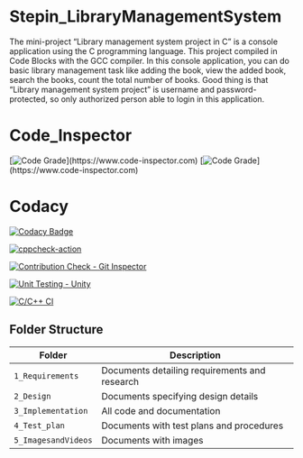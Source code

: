 # Stepin_LibraryManagementSystem
The mini-project “Library management system project in C” is a console application using the C programming language. This project compiled in Code Blocks with the GCC compiler. In this console application, you can do basic library management task like adding the book, view the added book, search the books, count the total number of books. Good thing is that “Library management system project” is username and password-protected, so only authorized person able to login in this application.

# Code_Inspector
[![Code Grade](https://www.code-inspector.com/project/27453/score/svg?branch=main&kill_cache=1")](https://www.code-inspector.com)
[![Code Grade](https://www.code-inspector.com/project/27453/status/svg?branch=main&kill_cache=1")](https://www.code-inspector.com)

# Codacy
[![Codacy Badge](https://app.codacy.com/project/badge/Grade/20dd587e99b34badb04a17a2c6360c3d)](https://www.codacy.com/gh/Sushma-B-Hosamani/Stepin_LibraryManagementSystem/dashboard?utm_source=github.com&amp;utm_medium=referral&amp;utm_content=Sushma-B-Hosamani/Stepin_LibraryManagementSystem&amp;utm_campaign=Badge_Grade)

[![cppcheck-action](https://github.com/Sushma-B-Hosamani/Stepin_LibraryManagementSystem/actions/workflows/cppcheck.yml/badge.svg)](https://github.com/Sushma-B-Hosamani/Stepin_LibraryManagementSystem/actions/workflows/cppcheck.yml)

[![Contribution Check - Git Inspector](https://github.com/Sushma-B-Hosamani/Stepin_LibraryManagementSystem/actions/workflows/gitinspector.yml/badge.svg)](https://github.com/Sushma-B-Hosamani/Stepin_LibraryManagementSystem/actions/workflows/gitinspector.yml)

[![Unit Testing - Unity](https://github.com/Sushma-B-Hosamani/Stepin_LibraryManagementSystem/actions/workflows/unity.yml/badge.svg)](https://github.com/Sushma-B-Hosamani/Stepin_LibraryManagementSystem/actions/workflows/unity.yml)

[![C/C++ CI](https://github.com/Sushma-B-Hosamani/Stepin_LibraryManagementSystem/actions/workflows/c-build.yml/badge.svg)](https://github.com/Sushma-B-Hosamani/Stepin_LibraryManagementSystem/actions/workflows/c-build.yml)

## Folder Structure
|Folder             | Description |
|-------------------| -----------------------------------------|
| `1_Requirements`   | Documents detailing requirements and research|
| `2_Design`         | Documents specifying design details|
| `3_Implementation` | All code and documentation|
| `4_Test_plan`      | Documents with test plans and procedures|
| `5_ImagesandVideos`      | Documents with images|
